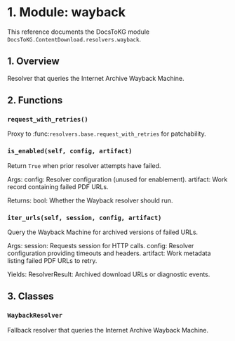 # 1. Module: wayback

This reference documents the DocsToKG module ``DocsToKG.ContentDownload.resolvers.wayback``.

## 1. Overview

Resolver that queries the Internet Archive Wayback Machine.

## 2. Functions

### `request_with_retries()`

Proxy to :func:`resolvers.base.request_with_retries` for patchability.

### `is_enabled(self, config, artifact)`

Return ``True`` when prior resolver attempts have failed.

Args:
config: Resolver configuration (unused for enablement).
artifact: Work record containing failed PDF URLs.

Returns:
bool: Whether the Wayback resolver should run.

### `iter_urls(self, session, config, artifact)`

Query the Wayback Machine for archived versions of failed URLs.

Args:
session: Requests session for HTTP calls.
config: Resolver configuration providing timeouts and headers.
artifact: Work metadata listing failed PDF URLs to retry.

Yields:
ResolverResult: Archived download URLs or diagnostic events.

## 3. Classes

### `WaybackResolver`

Fallback resolver that queries the Internet Archive Wayback Machine.
